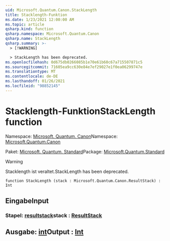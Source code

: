 ```yaml
---
uid: Microsoft.Quantum.Canon.StackLength
title: Stacklength-Funktion
ms.date: 1/23/2021 12:00:00 AM
ms.topic: article
qsharp.kind: function
qsharp.namespace: Microsoft.Quantum.Canon
qsharp.name: StackLength
qsharp.summary: >-
  > [!WARNING]

  > StackLength has been deprecated.
ms.openlocfilehash: 0d675db0266085b1e70e61b60c67a715507871c5
ms.sourcegitcommit: 71605ea9cc630e84e7ef29027e1f0ea06299747e
ms.translationtype: MT
ms.contentlocale: de-DE
ms.lasthandoff: 01/26/2021
ms.locfileid: "98852145"
---
```

# <a name="stacklength-function"></a><span data-ttu-id="f17b2-102">Stacklength-Funktion</span><span class="sxs-lookup"><span data-stu-id="f17b2-102">StackLength function</span></span>

<span data-ttu-id="f17b2-103">Namespace: [Microsoft. Quantum. Canon](xref:Microsoft.Quantum.Canon)</span><span class="sxs-lookup"><span data-stu-id="f17b2-103">Namespace: [Microsoft.Quantum.Canon](xref:Microsoft.Quantum.Canon)</span></span>

<span data-ttu-id="f17b2-104">Paket: [Microsoft. Quantum. Standard](https://nuget.org/packages/Microsoft.Quantum.Standard)</span><span class="sxs-lookup"><span data-stu-id="f17b2-104">Package: [Microsoft.Quantum.Standard](https://nuget.org/packages/Microsoft.Quantum.Standard)</span></span>


> [!WARNING]
> <span data-ttu-id="f17b2-105">Stacklength ist veraltet.</span><span class="sxs-lookup"><span data-stu-id="f17b2-105">StackLength has been deprecated.</span></span>



```qsharp
function StackLength (stack : Microsoft.Quantum.Canon.ResultStack) : Int
```


## <a name="input"></a><span data-ttu-id="f17b2-106">Eingabe</span><span class="sxs-lookup"><span data-stu-id="f17b2-106">Input</span></span>

### <a name="stack--resultstack"></a><span data-ttu-id="f17b2-107">Stapel: [resultstack](xref:Microsoft.Quantum.Canon.ResultStack)</span><span class="sxs-lookup"><span data-stu-id="f17b2-107">stack : [ResultStack](xref:Microsoft.Quantum.Canon.ResultStack)</span></span>





## <a name="output--int"></a><span data-ttu-id="f17b2-108">Ausgabe: [int](xref:microsoft.quantum.lang-ref.int)</span><span class="sxs-lookup"><span data-stu-id="f17b2-108">Output : [Int](xref:microsoft.quantum.lang-ref.int)</span></span>

